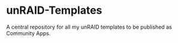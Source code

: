 # unRAID-Templates
A central repository for all my unRAID templates to be published as Community Apps.
